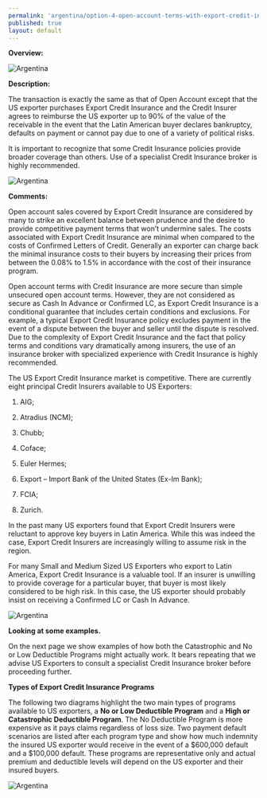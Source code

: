 ```yaml
--- 
permalink: 'argentina/option-4-open-account-terms-with-export-credit-insurance.html' 
published: true 
layout: default
---
```

**Overview:**



![Argentina](../images/option-4-overview.png)



**Description:**



The transaction is exactly the same as that of Open Account except that the US exporter purchases Export Credit Insurance and the Credit Insurer agrees to reimburse the US exporter up to 90% of the value of the receivable in the event that the Latin American buyer declares bankruptcy, defaults on payment or cannot pay due to one of a variety of political risks.



It is important to recognize that some Credit Insurance policies provide broader coverage than others. Use of a specialist Credit Insurance broker is highly recommended.

 

![Argentina](../images/option-4-description.png)



**Comments:**



Open account sales covered by Export Credit Insurance are considered by many to strike an excellent balance between prudence and the desire to provide competitive payment terms that won’t undermine sales. The costs associated with Export Credit Insurance are minimal when compared to the costs of Confirmed Letters of Credit. Generally an exporter can charge back the minimal insurance costs to their buyers by increasing their prices from between the 0.08% to 1.5% in accordance with the cost of their insurance program.



Open account terms with Credit Insurance are more secure than simple unsecured open account terms. However, they are not considered as secure as Cash In Advance or Confirmed LC, as Export Credit Insurance is a conditional guarantee that includes certain conditions and exclusions. For example, a typical Export Credit Insurance policy excludes payment in the event of a dispute between the buyer and seller until the dispute is resolved. Due to the complexity of Export Credit Insurance and the fact that policy terms and conditions vary dramatically among insurers, the use of an insurance broker with specialized experience with Credit Insurance is highly recommended.

 

The US Export Credit Insurance market is competitive. There are currently eight principal Credit Insurers available to US Exporters:



1.	AIG;

2.	Atradius (NCM);

3.	Chubb;

4.	Coface;

5.	Euler Hermes;

6.	Export  –  Import  Bank  of  the  United States (Ex-Im Bank);

7.	FCIA;

8.	Zurich.



In the past many US exporters found that Export Credit Insurers were reluctant to approve key buyers in Latin America. While this was indeed the case, Export Credit Insurers are increasingly willing to assume risk in the region.



For many Small and Medium Sized US Exporters who export to Latin America, Export Credit Insurance is a valuable tool. If an insurer is unwilling to provide coverage for a particular buyer, that buyer is most likely considered to be high risk. In this case, the US exporter should probably insist on receiving a Confirmed LC or Cash In Advance.



![Argentina](../images/option-4-diagram.png)



**Looking at some examples.**



On the next page we show examples of how both the Catastrophic and No or Low Deductible Programs might actually work. It bears repeating that we advise US Exporters to consult a specialist Credit Insurance broker before proceeding further.

 

**Types of Export Credit Insurance Programs**



The following two diagrams highlight the two main types of programs available to US exporters, a **No or Low Deductible Program** and a **High or Catastrophic Deductible Program**. The No Deductible Program is more expensive as it pays claims regardless of loss size. Two payment default scenarios are listed after each program type and show how much indemnity the insured US exporter would receive in the event of a $600,000 default and a $100,000 default. These programs are representative only and actual premium and deductible levels will depend on the US exporter and their insured buyers.



![Argentina](../images/option-4-types.png)

